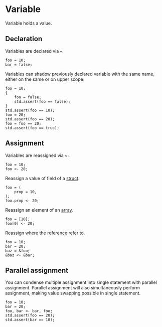 # Variable

Variable holds a value.

## Declaration

Variables are declared via `=`.

```butter
foo = 10;
bar = false;
```

Variables can shadow previously declared variable with the same name, either on the same or on upper scope.

```butter
foo = 10;
{
    foo = false;
    std.assert(foo == false);
}
std.assert(foo == 10);
foo = 20;
std.assert(foo == 20);
foo = foo == 20;
std.assert(foo == true);
```

## Assignment

Variables are reassigned via `<-`.

```butter
foo = 10;
foo <- 20;
```

Reassign a value of field of a [struct].

[struct]: struct.md

```butter
foo = (
    prop = 10,
);
foo.prop <- 20;
```

Reassign an element of an [array].

[array]: array.md

```butter
foo = [10];
foo[0] <- 20;
```

Reassign where the [reference] refer to.

[reference]: reference.md

```butter
foo = 10;
bar = 20;
baz = &foo;
&baz <- &bar;
```

## Parallel assignment

You can condense multiple assignment into single statement with parallel assignment. Parallel assignment will also simultaneously perform assignment, making value swapping possible in single statement.

```butter
foo = 10;
bar = 20;
foo, bar <- bar, foo;
std.assert(foo == 20);
std.assert(bar == 10);
```
